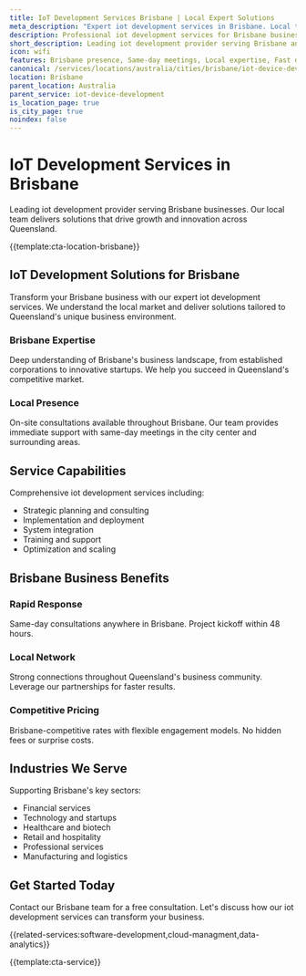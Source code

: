 ```yaml
---
title: IoT Development Services Brisbane | Local Expert Solutions
meta_description: "Expert iot development services in Brisbane. Local team, same-day consultations, proven results. Transform your business today."
description: Professional iot development services for Brisbane businesses
short_description: Leading iot development provider serving Brisbane and Queensland.
icon: wifi
features: Brisbane presence, Same-day meetings, Local expertise, Fast deployment, Competitive rates, Proven track record
canonical: /services/locations/australia/cities/brisbane/iot-device-development-brisbane.html
location: Brisbane
parent_location: Australia
parent_service: iot-device-development
is_location_page: true
is_city_page: true
noindex: false
---
```


# IoT Development Services in Brisbane

Leading iot development provider serving Brisbane businesses. Our local team delivers solutions that drive growth and innovation across Queensland.

{{template:cta-location-brisbane}}

## IoT Development Solutions for Brisbane

Transform your Brisbane business with our expert iot development services. We understand the local market and deliver solutions tailored to Queensland's unique business environment.

### Brisbane Expertise

Deep understanding of Brisbane's business landscape, from established corporations to innovative startups. We help you succeed in Queensland's competitive market.

### Local Presence

On-site consultations available throughout Brisbane. Our team provides immediate support with same-day meetings in the city center and surrounding areas.

## Service Capabilities

Comprehensive iot development services including:
- Strategic planning and consulting
- Implementation and deployment
- System integration
- Training and support
- Optimization and scaling

## Brisbane Business Benefits

### Rapid Response
Same-day consultations anywhere in Brisbane. Project kickoff within 48 hours.

### Local Network
Strong connections throughout Queensland's business community. Leverage our partnerships for faster results.

### Competitive Pricing
Brisbane-competitive rates with flexible engagement models. No hidden fees or surprise costs.

## Industries We Serve

Supporting Brisbane's key sectors:
- Financial services
- Technology and startups
- Healthcare and biotech
- Retail and hospitality
- Professional services
- Manufacturing and logistics

## Get Started Today

Contact our Brisbane team for a free consultation. Let's discuss how our iot development services can transform your business.

{{related-services:software-development,cloud-managment,data-analytics}}

{{template:cta-service}}
